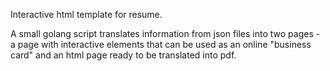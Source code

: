 Interactive html template for resume.

A small golang script translates information from json files into two pages - a page with interactive elements that can be used as an online "business card" and an html page ready to be translated into pdf.
